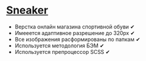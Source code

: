 # <a href="https://d1vine20.github.io/Sneakers/">Sneaker</a>
- Верстка онлайн магазина спортивной обуви ✔ <br>
- Имееется адаптивное разрешение до 320px ✔ <br>
- Все изображения расформированы по папкам ✔ <br>
- Используется методология БЭМ ✔ <br>
- Используется препроцессор SCSS ✔

